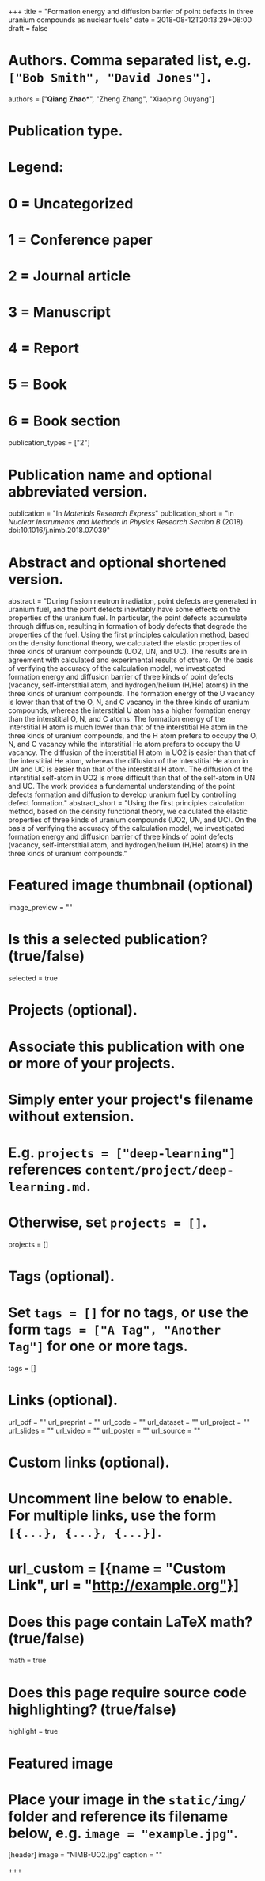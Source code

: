 +++
title = "Formation energy and diffusion barrier of point defects in three uranium compounds as nuclear fuels"
date = 2018-08-12T20:13:29+08:00
draft = false

# Authors. Comma separated list, e.g. `["Bob Smith", "David Jones"]`.
authors = ["**Qiang Zhao***", "Zheng Zhang", "Xiaoping Ouyang"]

# Publication type.
# Legend:
# 0 = Uncategorized
# 1 = Conference paper
# 2 = Journal article
# 3 = Manuscript
# 4 = Report
# 5 = Book
# 6 = Book section
publication_types = ["2"]

# Publication name and optional abbreviated version.
publication = "In *Materials Research Express*"
publication_short = "in *Nuclear Instruments and Methods in Physics Research Section B*  (2018) doi:10.1016/j.nimb.2018.07.039"

# Abstract and optional shortened version.
abstract = "During fission neutron irradiation, point defects are generated in uranium fuel, and the point defects inevitably have some effects on the properties of the uranium fuel. In particular, the point defects accumulate through diffusion, resulting in formation of body defects that degrade the properties of the fuel. Using the first principles calculation method, based on the density functional theory, we calculated the elastic properties of three kinds of uranium compounds (UO2, UN, and UC). The results are in agreement with calculated and experimental results of others. On the basis of verifying the accuracy of the calculation model, we investigated formation energy and diffusion barrier of three kinds of point defects (vacancy, self-interstitial atom, and hydrogen/helium (H/He) atoms) in the three kinds of uranium compounds. The formation energy of the U vacancy is lower than that of the O, N, and C vacancy in the three kinds of uranium compounds, whereas the interstitial U atom has a higher formation energy than the interstitial O, N, and C atoms. The formation energy of the interstitial H atom is much lower than that of the interstitial He atom in the three kinds of uranium compounds, and the H atom prefers to occupy the O, N, and C vacancy while the interstitial He atom prefers to occupy the U vacancy. The diffusion of the interstitial H atom in UO2 is easier than that of the interstitial He atom, whereas the diffusion of the interstitial He atom in UN and UC is easier than that of the interstitial H atom. The diffusion of the interstitial self-atom in UO2 is more difficult than that of the self-atom in UN and UC. The work provides a fundamental understanding of the point defects formation and diffusion to develop uranium fuel by controlling defect formation."
abstract_short = "Using the first principles calculation method, based on the density functional theory, we calculated the elastic properties of three kinds of uranium compounds (UO2, UN, and UC). On the basis of verifying the accuracy of the calculation model, we investigated formation energy and diffusion barrier of three kinds of point defects (vacancy, self-interstitial atom, and hydrogen/helium (H/He) atoms) in the three kinds of uranium compounds."

# Featured image thumbnail (optional)
image_preview = ""

# Is this a selected publication? (true/false)
selected = true

# Projects (optional).
#   Associate this publication with one or more of your projects.
#   Simply enter your project's filename without extension.
#   E.g. `projects = ["deep-learning"]` references `content/project/deep-learning.md`.
#   Otherwise, set `projects = []`.
projects = []

# Tags (optional).
#   Set `tags = []` for no tags, or use the form `tags = ["A Tag", "Another Tag"]` for one or more tags.
tags = []

# Links (optional).
url_pdf = ""
url_preprint = ""
url_code = ""
url_dataset = ""
url_project = ""
url_slides = ""
url_video = ""
url_poster = ""
url_source = ""

# Custom links (optional).
#   Uncomment line below to enable. For multiple links, use the form `[{...}, {...}, {...}]`.
# url_custom = [{name = "Custom Link", url = "http://example.org"}]

# Does this page contain LaTeX math? (true/false)
math = true

# Does this page require source code highlighting? (true/false)
highlight = true

# Featured image
# Place your image in the `static/img/` folder and reference its filename below, e.g. `image = "example.jpg"`.
[header]
image = "NIMB-UO2.jpg"
caption = ""

+++
